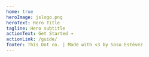 ```yaml
---
home: true
heroImage: jslogo.png
heroText: Hero Title
tagline: Hero subtitle
actionText: Get Started →
actionLink: /guide/
footer: This Dot co. | Made with <3 by Soso Estévez 
---
```

